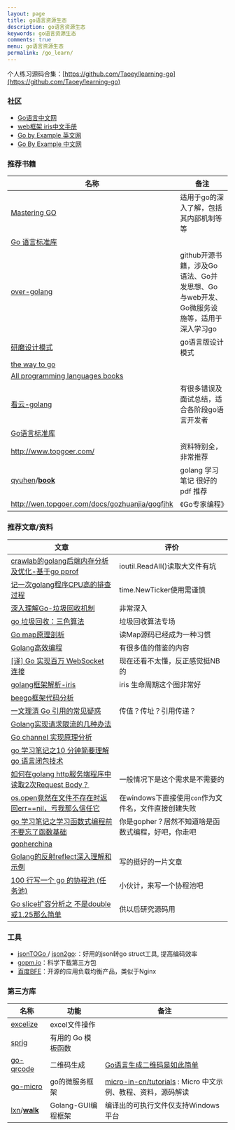 ```yaml
---
layout: page
title: go语言资源生态
description: go语言资源生态
keywords: go语言资源生态
comments: true
menu: go语言资源生态
permalink: /go_learn/
---
```


个人练习源码合集：[https://github.com/Taoey/learning-go](https://github.com/Taoey/learning-go)

### 社区

- [Go语言中文网](https://studygolang.com/)
- [web框架 iris中文手册](https://studyiris.com/doc/index.html)
- [Go by Example 英文网](https://gobyexample.com/)
- [Go By Example 中文网](https://books.studygolang.com/gobyexample/)

### 推荐书籍

| 名称                                                         | 备注                                                         |
| ------------------------------------------------------------ | ------------------------------------------------------------ |
| [Mastering GO](https://github.com/hantmac/Mastering_Go_ZH_CN) | 适用于go的深入了解，包括其内部机制等等                       |
| [Go 语言标准库](https://www.kancloud.cn/wizardforcel/golang-stdlib-ref/121475) |                                                              |
| [over-golang](https://github.com/overnote/over-golang)       | github开源书籍，涉及Go语法、Go并发思想、Go与web开发、Go微服务设施等，适用于深入学习go |
| [研磨设计模式](https://github.com/senghoo/golang-design-pattern) | go语言版设计模式                                             |
| [the way to go](https://github.com/unknwon/the-way-to-go_ZH_CN/blob/master/eBook/directory.md) |                                                              |
| [All programming languages books](https://github.com/KeKe-Li/book) |                                                              |
| [看云-golang](https://www.kancloud.cn/uvohp5na133/golang/933968) | 有很多错误及面试总结，适合各阶段go语言开发者                 |
| [Go语言标准库](https://books.studygolang.com/The-Golang-Standard-Library-by-Example/) |                                                              |
| http://www.topgoer.com/                                      | 资料特别全，非常推荐                                         |
| [qyuhen](https://github.com/qyuhen)/**[book](https://github.com/qyuhen/book)** | golang 学习笔记 很好的pdf 推荐                               |
| http://wen.topgoer.com/docs/gozhuanjia/gogfjhk               | 《Go专家编程》                                               |

### 推荐文章/资料

| 文章                                                         | 评价                                                 |
| ------------------------------------------------------------ | ---------------------------------------------------- |
| [crawlab的golang后端内存分析及优化-基于go pprof](https://juejin.im/post/5d5be347f265da03b94ff66b) | ioutil.ReadAll()读取大文件有坑                       |
| [记一次golang程序CPU高的排查过程](https://juejin.im/post/5d5189446fb9a06b1a567e93) | time.NewTicker使用需谨慎                             |
| [深入理解Go-垃圾回收机制](https://juejin.im/post/5d78b3276fb9a06b1829e691) | 非常深入                                             |
| [go 垃圾回收：三色算法](https://juejin.im/post/5d398417f265da1b904c26b6) | 垃圾回收算法专场                                     |
| [Go map原理剖析](https://juejin.im/post/5d9c650a518825091b2c2679) | 读Map源码已经成为一种习惯                            |
| [Golang高效编程](https://juejin.im/post/5d958b9be51d4577f4608b2b) | 有很多值的借鉴的内容                                 |
| [[译] Go 实现百万 WebSocket 连接](https://juejin.im/post/5d48f1cd6fb9a06b233ca719) | 现在还看不太懂，反正感觉挺NB的                       |
| [golang框架解析-iris](https://mp.weixin.qq.com/s?__biz=MzA5MDEwMDYyOA==&mid=2454619020&idx=1&sn=c74e06ce6ce6805c9fbeb357b484e284&chksm=87aae577b0dd6c61c8aa7057873ebba5567057ca816fb8a17b664dcf696f0b9544866de7c6c5&mpshare=1&scene=1&srcid=1005Rk3kOZl8R1xRL4qWZtLc&sharer_sharetime=1570257270847&sharer_shareid=06041e0e5e8bc247cd43fed6c5ced62a#rd) | iris 生命周期这个图非常好                            |
| [beego框架代码分析](https://mp.weixin.qq.com/s?__biz=MzA5MDEwMDYyOA==&mid=2454618967&idx=1&sn=6cafd61e5a57ab7950901ea9ac3c0e44&chksm=87aae5acb0dd6cba7e999db9a43eaa7c30f9f22ad1cd67d8008e2757a21241f853d2ee0af5eb&scene=21#wechat_redirect) |                                                      |
| [一文理清 Go 引用的常见疑惑](https://mp.weixin.qq.com/s/o-iE3ny3-GOIhcWsUbVgVA) | 传值？传址？引用传递？                               |
| [Golang实现请求限流的几种办法](https://blog.csdn.net/micl200110041/article/details/82013032) |                                                      |
| [Go channel 实现原理分析](https://www.jianshu.com/p/d841f251d3bc) |                                                      |
| [go 学习笔记之10 分钟简要理解 go 语言闭包技术](https://mp.weixin.qq.com/s/GJnvPgW7IONK9LVw-i34hQ) |                                                      |
| [如何在golang http服务端程序中读取2次Request Body？](https://www.zhihu.com/question/329045911/answer/714781838) | 一般情况下是这个需求是不需要的                       |
| [os.open竟然在文件不存在时返回err==nil，亏我那么信任它](https://studygolang.com/topics/10068) | 在windows下直接使用`con`作为文件名，文件直接创建失败 |
| [go 学习笔记之学习函数式编程前不要忘了函数基础](https://mp.weixin.qq.com/s/dprkCOvPZHr6fi_qC91dVw) | 你是gopher？居然不知道啥是函数式编程，好吧，你走吧   |
| [gopherchina](https://github.com/gopherchina/conference)     |                                                      |
| [Golang的反射reflect深入理解和示例](https://studygolang.com/articles/12348?fr=sidebar) | 写的挺好的一片文章                                   |
| [100 行写一个 go 的协程池 (任务池)](https://segmentfault.com/a/1190000021468353) | 小伙计，来写一个协程池吧                             |
| [Go slice扩容分析之 不是double或1.25那么简单](https://www.jianshu.com/p/303daad705a3) | 供以后研究源码用                                     |

### 工具

- [jsonTOGo ](https://mholt.github.io/json-to-go/)/ [json2go](https://oktools.net/json2go):：好用的json转go struct工具, 提高编码效率
- [gopm.io](https://gopm.io/)：科学下载第三方包
- [百度BFE](https://www.bfe-networks.net/)：开源的应用负载均衡产品，类似于Nginx

### 第三方库

| 名称                                                         | 功能               | 备注                                                         |
| ------------------------------------------------------------ | ------------------ | ------------------------------------------------------------ |
| [excelize](https://xuri.me/excelize/zh-hans/)                | excel文件操作      |                                                              |
| [sprig](https://github.com/Masterminds/sprig)                | 有用的 Go 模板函数 |                                                              |
| [go-qrcode](https://github.com/skip2/go-qrcode)              | 二维码生成         | [Go语言生成二维码是如此简单](https://www.flysnow.org/2017/09/29/go-qrcode.html) |
| [go-micro](https://github.com/micro/go-micro)                | go的微服务框架     | [micro-in-cn/tutorials](https://github.com/micro-in-cn/tutorials) : Micro 中文示例、教程、资料，源码解读 |
| [lxn](https://github.com/lxn)/**[walk](https://github.com/lxn/walk)** | Golang-GUI编程框架 | 编译出的可执行文件仅支持Windows平台                          |

